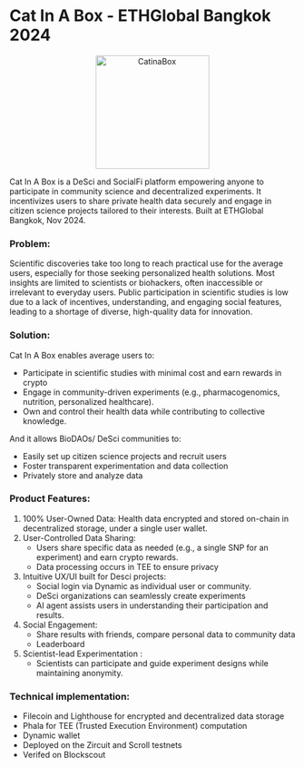 # Cat In A Box - ETHGlobal Bangkok 2024 

<p align="center">
  <img src="https://github.com/user-attachments/assets/83f2ad7a-ad0e-43c1-a9b6-50d8da665810" width="200" alt="CatinaBox">
</p>

Cat In A Box is a DeSci and SocialFi platform empowering anyone to participate in community science and decentralized experiments. It 
incentivizes users to share private health data securely and engage in citizen science projects tailored to their interests. Built at ETHGlobal Bangkok, Nov 2024.

### Problem: 
Scientific discoveries take too long to reach practical use for the average users, especially for those seeking personalized health solutions. Most insights are limited to scientists or biohackers, often inaccessible or irrelevant to everyday users. Public participation in scientific studies is low due to a lack of incentives, understanding, and engaging social features, leading to a shortage of diverse, high-quality data for innovation.

### Solution:
Cat In A Box enables average users to:
- Participate in scientific studies with minimal cost and earn rewards in crypto
- Engage in community-driven experiments (e.g., pharmacogenomics, nutrition, personalized healthcare).
- Own and control their health data while contributing to collective knowledge.

And it allows BioDAOs/ DeSci communities to:
- Easily set up citizen science projects and recruit users 
- Foster transparent experimentation and data collection
- Privately store and analyze data

### Product Features:
1. 100% User-Owned Data: Health data encrypted and stored on-chain in decentralized storage, under a single user wallet.
2. User-Controlled Data Sharing:
	- Users share specific data as needed (e.g., a single SNP for an experiment) and earn crypto rewards.
	- Data processing occurs in TEE to ensure privacy 
3. Intuitive UX/UI built for Desci projects:
	- Social login via Dynamic as individual user or community.
	- DeSci organizations can seamlessly create experiments 
	- AI agent assists users in understanding their participation and results.
4. Social Engagement:
	- Share results with friends, compare personal data to community data
	- Leaderboard 
5. Scientist-lead Experimentation :
	- Scientists can participate and guide experiment designs while maintaining anonymity.

### Technical implementation:
- Filecoin and Lighthouse for encrypted and decentralized data storage
- Phala for TEE (Trusted Execution Environment) computation
- Dynamic wallet
- Deployed on the Zircuit and Scroll testnets
- Verifed on Blockscout

